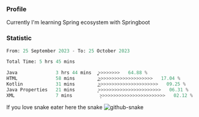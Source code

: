 ### Profile 

Currently I'm learning Spring ecosystem with Springboot

### Statistic
<!--START_SECTION:waka-->

```python
From: 25 September 2023 - To: 25 October 2023

Total Time: 5 hrs 45 mins

Java              3 hrs 44 mins   ͎͎͎͎͎͎͎͎͎͎͎͎͎͎͎͎͕>>>>>>>>   64.88 %
HTML              58 mins         ͎͎͎͎͜>>>>>>>>>>>>>>>>>>>>   17.04 %
Kotlin            31 mins         ͎͎͜>>>>>>>>>>>>>>>>>>>>>>   09.25 %
Java Properties   21 mins         ͎̦>>>>>>>>>>>>>>>>>>>>>>>   06.31 %
XML               7 mins          ̦>>>>>>>>>>>>>>>>>>>>>>>>   02.12 %
```

<!--END_SECTION:waka-->

If you love snake eater here the snake 
<picture>
  <source media="(prefers-color-scheme: dark)" srcset="https://github.com/pradana4648/pradana4648/blob/c0566a83ca6ea5f2e46bab00e717c4c82b4b5c4c/github-contribution-grid-snake-dark.svg" />
  <source media="(prefers-color-scheme: light)" srcset="https://github.com/pradana4648/pradana4648/blob/c0566a83ca6ea5f2e46bab00e717c4c82b4b5c4c/github-contribution-grid-snake.svg" />
  <img alt="github-snake" src="https://github.com/pradana4648/pradana4648/blob/c0566a83ca6ea5f2e46bab00e717c4c82b4b5c4c/github-contribution-grid-snake.svg" />
</picture>
